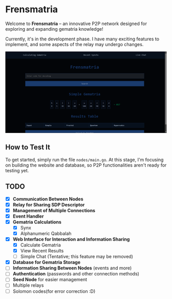 # Frensmatria

Welcome to **Frensmatria** – an innovative P2P network designed for exploring and expanding gematria knowledge!

Currently, it's in the development phase. I have many exciting features to implement, and some aspects of the relay may undergo changes. 

![Gematria Lookup](images/lookup.png)

## How to Test It

To get started, simply run the file `nodes/main.go`. At this stage, I'm focusing on building the website and database, so P2P functionalities aren't ready for testing yet.

## TODO

- [x] **Communication Between Nodes**
- [x] **Relay for Sharing SDP Descriptor** 
- [x] **Management of Multiple Connections**
- [x] **Event Handler**
- [x] **Gematria Calculations**
  - [x] Synx
  - [x] Alphanumeric Qabbalah 
- [x] **Web Interface for Interaction and Information Sharing**
  - [x] Calculate Gematria
  - [x] View Recent Results
  - [ ] Simple Chat (Tentative; this feature may be removed)
- [x] **Database for Gematria Storage**
- [ ] **Information Sharing Between Nodes** (events and more)
- [ ] **Authentication** (passwords and other connection methods)
- [ ] **Seed Node** for easier management
- [ ] Multiple relays
- [ ] Solomon codes(for error correction :D)
